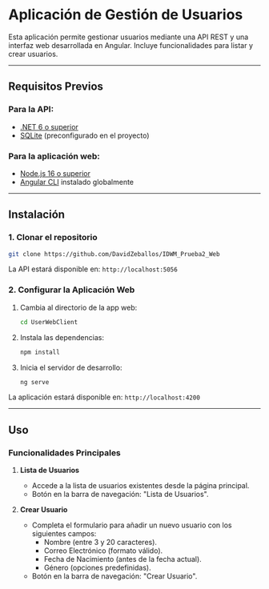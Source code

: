 # Aplicación de Gestión de Usuarios

Esta aplicación permite gestionar usuarios mediante una API REST y una interfaz web desarrollada en Angular. Incluye funcionalidades para listar y crear usuarios.

---

## Requisitos Previos

### Para la API:
- [.NET 6 o superior](https://dotnet.microsoft.com/download)
- [SQLite](https://www.sqlite.org/download.html) (preconfigurado en el proyecto)

### Para la aplicación web:
- [Node.js 16 o superior](https://nodejs.org/)
- [Angular CLI](https://angular.io/cli) instalado globalmente

---

## Instalación

### 1. Clonar el repositorio
```bash
git clone https://github.com/DavidZeballos/IDWM_Prueba2_Web
```

La API estará disponible en: `http://localhost:5056`

### 2. Configurar la Aplicación Web

1. Cambia al directorio de la app web:
   ```bash
   cd UserWebClient
   ```

2. Instala las dependencias:
   ```bash
   npm install
   ```

3. Inicia el servidor de desarrollo:
   ```bash
   ng serve
   ```

La aplicación estará disponible en: `http://localhost:4200`

---

## Uso

### Funcionalidades Principales

1. **Lista de Usuarios**
   - Accede a la lista de usuarios existentes desde la página principal.
   - Botón en la barra de navegación: "Lista de Usuarios".

2. **Crear Usuario**
   - Completa el formulario para añadir un nuevo usuario con los siguientes campos:
     - Nombre (entre 3 y 20 caracteres).
     - Correo Electrónico (formato válido).
     - Fecha de Nacimiento (antes de la fecha actual).
     - Género (opciones predefinidas).
   - Botón en la barra de navegación: "Crear Usuario".